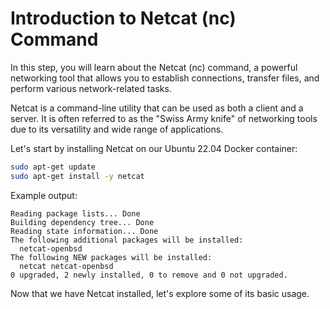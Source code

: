 # Introduction to Netcat (nc) Command

In this step, you will learn about the Netcat (nc) command, a powerful networking tool that allows you to establish connections, transfer files, and perform various network-related tasks.

Netcat is a command-line utility that can be used as both a client and a server. It is often referred to as the "Swiss Army knife" of networking tools due to its versatility and wide range of applications.

Let's start by installing Netcat on our Ubuntu 22.04 Docker container:

```bash
sudo apt-get update
sudo apt-get install -y netcat
```

Example output:

```
Reading package lists... Done
Building dependency tree... Done
Reading state information... Done
The following additional packages will be installed:
  netcat-openbsd
The following NEW packages will be installed:
  netcat netcat-openbsd
0 upgraded, 2 newly installed, 0 to remove and 0 not upgraded.
```

Now that we have Netcat installed, let's explore some of its basic usage.
